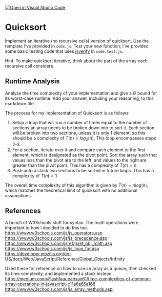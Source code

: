 [![Open in Visual Studio Code](https://classroom.github.com/assets/open-in-vscode-718a45dd9cf7e7f842a935f5ebbe5719a5e09af4491e668f4dbf3b35d5cca122.svg)](https://classroom.github.com/online_ide?assignment_repo_id=12217339&assignment_repo_type=AssignmentRepo)
# Quicksort

Implement an iterative (no recursive calls) version of quicksort. Use the
template I've provided in `code.js`. Test your new function; I've provided some
basic testing code that uses [jsverify](https://jsverify.github.io/) in
`code.test.js`.

Hint: To make quicksort iterative, think about the part of the array each
recursive call considers.

## Runtime Analysis

Analyse the time complexity of your implementation and give a $\Theta$ bound for
its worst-case runtime. Add your answer, including your reasoning, to this
markdown file.

The process for my implementation of Quicksort is as follows:
1. Setup a loop that will run a number of times equal to the number of sections an array needs to be broken down into to sort it. Each section will be broken into two sections, unless it is only 1 element, so this should be a complexity of $T\left(n\right) = log_2(n)$. This loop encompasses steps 2-3.
2. For a section, iterate over it and compare each element to the first element, which is designated as the pivot point. Sort the array such that values less than the pivot are to the left, and values to the right are greater than the pivot point. This has a complexity of $T\left(n\right) = n$.
3. Push onto a stack two sections to be sorted in future loops. This has a complexity of $T\left(n\right) = 1$

The overall time complexity of this algorithm is given by $T\left(n\right) = nlog(n)$, which matches the theoretical limit of quicksort with no additional assumptions.


## References
A bunch of W3Schools stuff for syntax. The math operations were important to how I decided to do this too.
https://www.w3schools.com/js/js_operators.asp
https://www.w3schools.com/js/js_precedence.asp
https://www.w3schools.com/jsref/jsref_obj_math.asp
https://www.w3schools.com/js/js_loop_for.asp
https://developer.mozilla.org/en-US/docs/Web/JavaScript/Reference/Global_Objects/Infinity

Used these for reference on how to use an array as a queue, then checked its time complexity, and implemented a stack instead
https://medium.com/@ashfaqueahsan61/time-complexities-of-common-array-operations-in-javascript-c11a6a65a168
https://www.w3schools.com/js/js_array_methods.asp